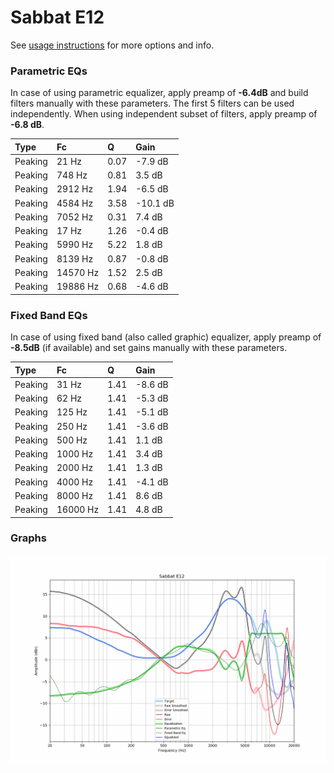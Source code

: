 # Sabbat E12
See [usage instructions](https://github.com/jaakkopasanen/AutoEq#usage) for more options and info.

### Parametric EQs
In case of using parametric equalizer, apply preamp of **-6.4dB** and build filters manually
with these parameters. The first 5 filters can be used independently.
When using independent subset of filters, apply preamp of **-6.8 dB**.

| Type    | Fc       |    Q | Gain     |
|:--------|:---------|:-----|:---------|
| Peaking | 21 Hz    | 0.07 | -7.9 dB  |
| Peaking | 748 Hz   | 0.81 | 3.5 dB   |
| Peaking | 2912 Hz  | 1.94 | -6.5 dB  |
| Peaking | 4584 Hz  | 3.58 | -10.1 dB |
| Peaking | 7052 Hz  | 0.31 | 7.4 dB   |
| Peaking | 17 Hz    | 1.26 | -0.4 dB  |
| Peaking | 5990 Hz  | 5.22 | 1.8 dB   |
| Peaking | 8139 Hz  | 0.87 | -0.8 dB  |
| Peaking | 14570 Hz | 1.52 | 2.5 dB   |
| Peaking | 19886 Hz | 0.68 | -4.6 dB  |

### Fixed Band EQs
In case of using fixed band (also called graphic) equalizer, apply preamp of **-8.5dB**
(if available) and set gains manually with these parameters.

| Type    | Fc       |    Q | Gain    |
|:--------|:---------|:-----|:--------|
| Peaking | 31 Hz    | 1.41 | -8.6 dB |
| Peaking | 62 Hz    | 1.41 | -5.3 dB |
| Peaking | 125 Hz   | 1.41 | -5.1 dB |
| Peaking | 250 Hz   | 1.41 | -3.6 dB |
| Peaking | 500 Hz   | 1.41 | 1.1 dB  |
| Peaking | 1000 Hz  | 1.41 | 3.4 dB  |
| Peaking | 2000 Hz  | 1.41 | 1.3 dB  |
| Peaking | 4000 Hz  | 1.41 | -4.1 dB |
| Peaking | 8000 Hz  | 1.41 | 8.6 dB  |
| Peaking | 16000 Hz | 1.41 | 4.8 dB  |

### Graphs
![](./Sabbat%20E12.png)